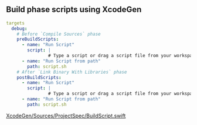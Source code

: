 ## Build phase scripts using XcodeGen

```yaml
targets
  debug:
    # Before `Compile Sources` phase
    preBuildScripts:
      - name: "Run Script"
        script: |
                # Type a script or drag a script file from your workspace to insert its path.
      - name: "Run Script from path"
        path: script.sh
    # After `Link Binary With Libraries` phase
    postBuildScripts:
      - name: "Run Script"
        script: |
                # Type a script or drag a script file from your workspace to insert its path.
      - name: "Run Script from path"
        path: script.sh
```

[XcodeGen/Sources/ProjectSpec/BuildScript.swift](https://github.com/yonaskolb/XcodeGen/blob/master/Sources/ProjectSpec/BuildScript.swift)
